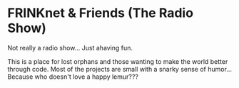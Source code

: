 # FRINKnet & Friends (The Radio Show)
Not really a radio show... Just ahaving fun.

This is a place for lost orphans and those wanting to make the world better through code. Most of the projects are small with a snarky sense of humor... Because who doesn't love a happy lemur???
